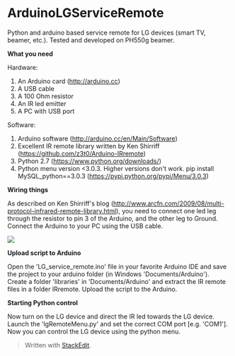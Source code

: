 # ArduinoLGServiceRemote
Python and arduino based service remote for LG devices (smart TV, beamer, etc.). Tested and developed on PH550g beamer.

**What you need**

Hardware:

1. An Arduino card (http://arduino.cc)
2. A USB cable
3. A 100 Ohm resistor
4. An IR led emitter
5. A PC with USB port

Software:

1. Arduino software (http://arduino.cc/en/Main/Software)
2. Excellent IR remote library written by Ken Shirriff (https://github.com/z3t0/Arduino-IRremote)
3. Python 2.7 (https://www.python.org/downloads/) 
4. Python menu version <3.0.3. Higher versions don't work. pip install MySQL_python==3.0.3 (https://pypi.python.org/pypi/Menu/3.0.3)

**Wiring things**

As described on Ken Shirriff's blog (http://www.arcfn.com/2009/08/multi-protocol-infrared-remote-library.html), you need to connect one led leg through the resistor to pin 3 of the Arduino, and the other leg to Ground. Connect the Arduino to your PC using the USB cable.

![](http://openlgtv.org.ru/wiki/images/e/ef/Arduino-IR-emiter.png)

**Upload script to Arduino** 

Open the 'LG_service_remote.ino' file in your favorite Arduino IDE and save the project to your arduino folder (in Windows 'Documents/Arduino'). Create a folder 'libraries' in 'Documents/Arduino' and extract the IR remote files in a folder IRremote. Upload the script to the Arduino.

**Starting Python control**

Now turn on the LG device and direct the IR led towards the LG device. Launch the 'lgRemoteMenu.py' and set the correct COM port [e.g. 'COM1']. Now you can control the LG device using the python menu.





> Written with [StackEdit](https://stackedit.io/).